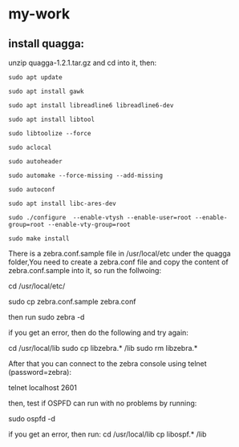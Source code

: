 # my-work

## install quagga:
unzip quagga-1.2.1.tar.gz and cd into it, then:
```
sudo apt update

sudo apt install gawk

sudo apt install libreadline6 libreadline6-dev

sudo apt install libtool

sudo libtoolize --force

sudo aclocal

sudo autoheader

sudo automake --force-missing --add-missing

sudo autoconf

sudo apt install libc-ares-dev

sudo ./configure  --enable-vtysh --enable-user=root --enable-group=root --enable-vty-group=root

sudo make install
```

There is a zebra.conf.sample file in /usr/local/etc under the quagga folder,You need to create a zebra.conf file and copy the content of zebra.conf.sample into it, so run the follwoing:

cd /usr/local/etc/

sudo cp zebra.conf.sample zebra.conf

then run sudo zebra -d

if you get an error, then do the following and try again:

cd /usr/local/lib
sudo cp libzebra.* /lib
sudo rm libzebra.*

After that you can connect to the zebra console using telnet (password=zebra):

telnet localhost 2601

then, test if OSPFD can run with no problems by running:

sudo ospfd -d

if you get an error, then run:
cd /usr/local/lib
cp libospf.* /lib




